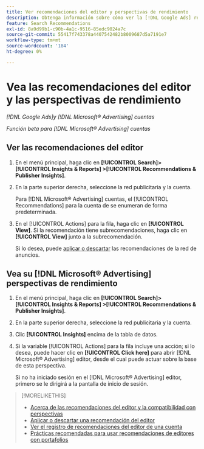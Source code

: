 ```yaml
---
title: Ver recomendaciones del editor y perspectivas de rendimiento
description: Obtenga información sobre cómo ver la [!DNL Google Ads] recomendaciones y [!DNL Microsoft® Advertising] perspectivas de rendimiento para sus cuentas de red de anuncios.
feature: Search Recommendations
exl-id: 8a9d99b1-c90b-4a1c-9516-85edc9024a7c
source-git-commit: 55417f743378a4407542482b8009687d5a7191e7
workflow-type: tm+mt
source-wordcount: '184'
ht-degree: 0%

---
```


# Vea las recomendaciones del editor y las perspectivas de rendimiento

*[!DNL Google Ads]y [!DNL Microsoft® Advertising] cuentas*

*Función beta para [!DNL Microsoft® Advertising] cuentas*

## Ver las recomendaciones del editor

1. En el menú principal, haga clic en **[!UICONTROL Search]> [!UICONTROL Insights & Reports] >[!UICONTROL Recommendations & Publisher Insights]**.

1. En la parte superior derecha, seleccione la red publicitaria y la cuenta.

   Para [!DNL Microsoft® Advertising] cuentas, el [!UICONTROL Recommendations] para la cuenta de se enumeran de forma predeterminada.

1. En el [!UICONTROL Actions] para la fila, haga clic en **[!UICONTROL View]**. Si la recomendación tiene subrecomendaciones, haga clic en **[!UICONTROL View]** junto a la subrecomendación.

   Si lo desea, puede [aplicar o descartar](recommendation-apply-dismiss.md) las recomendaciones de la red de anuncios.

## Vea su [!DNL Microsoft® Advertising] perspectivas de rendimiento

1. En el menú principal, haga clic en **[!UICONTROL Search]> [!UICONTROL Insights & Reports] >[!UICONTROL Recommendations & Publisher Insights]**.

1. En la parte superior derecha, seleccione la red publicitaria y la cuenta.

1. Clic **[!UICONTROL Insights]** encima de la tabla de datos.

1. Si la variable [!UICONTROL Actions] para la fila incluye una acción; si lo desea, puede hacer clic en **[!UICONTROL Click here]** para abrir [!DNL Microsoft® Advertising] editor, desde el cual puede actuar sobre la base de esta perspectiva.

   Si no ha iniciado sesión en el [!DNL Microsoft® Advertising] editor, primero se le dirigirá a la pantalla de inicio de sesión.

>[!MORELIKETHIS]
>
>* [Acerca de las recomendaciones del editor y la compatibilidad con perspectivas](recommendation-support.md)
>* [Aplicar o descartar una recomendación del editor](recommendation-apply-dismiss.md)
>* [Ver el registro de recomendaciones del editor de una cuenta](recommendation-view-log.md)
>* [Prácticas recomendadas para usar recomendaciones de editores con portafolios](recommendation-best-practices.md)
